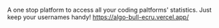 A one stop platform to access all your coding paltforms' statistics. Just keep your usernames handy!
https://algo-bull-ecru.vercel.app/
